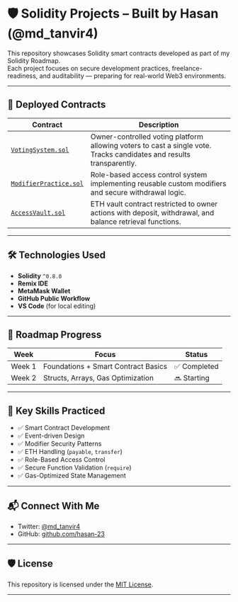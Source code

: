 # 🛡️ Solidity Projects – Built by Hasan (@md_tanvir4)

This repository showcases Solidity smart contracts developed as part of my Solidity Roadmap.  
Each project focuses on secure development practices, freelance-readiness, and auditability — preparing for real-world Web3 environments.

---

## 📂 Deployed Contracts

| Contract | Description |
|----------|-------------|
| [`VotingSystem.sol`](./contracts/VotingSystem.sol) | Owner-controlled voting platform allowing voters to cast a single vote. Tracks candidates and results transparently. |
| [`ModifierPractice.sol`](./contracts/ModifierPractice.sol) | Role-based access control system implementing reusable custom modifiers and secure withdrawal logic. |
| [`AccessVault.sol`](./contracts/AccessVault.sol) | ETH vault contract restricted to owner actions with deposit, withdrawal, and balance retrieval functions. |

---

## 🛠️ Technologies Used

- **Solidity** `^0.8.0`
- **Remix IDE**
- **MetaMask Wallet**
- **GitHub Public Workflow**
- **VS Code** (for local editing)

---

## 🚀 Roadmap Progress

| Week | Focus | Status |
|------|-------|--------|
| Week 1 | Foundations + Smart Contract Basics | ✅ Completed |
| Week 2 | Structs, Arrays, Gas Optimization | 🔜 Starting |

---

## 🧠 Key Skills Practiced

- ✅ Smart Contract Development
- ✅ Event-driven Design
- ✅ Modifier Security Patterns
- ✅ ETH Handling (`payable`, `transfer`)
- ✅ Role-Based Access Control
- ✅ Secure Function Validation (`require`)
- ✅ Gas-Optimized State Management

---

## 📬 Connect With Me

- Twitter: [@md_tanvir4](https://x.com/md_tanvir4)
- GitHub: [github.com/hasan-23](https://github.com/hasan-23)

---

## 🛡 License

This repository is licensed under the [MIT License](https://opensource.org/licenses/MIT).

---
